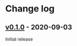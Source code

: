 # Change log

## [v0.1.0] - 2020-09-03

Initial release

[v0.1.0]: https://github.com/piotrmurach/tty-markdown-cli/compare/v0.1.0
